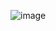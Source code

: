 ![image](https://github.com/BEYZAASLAN/template-matching-with-ptyhon/assets/118660685/03985383-7f8a-4cb7-bfbf-e82cd45f7927)
